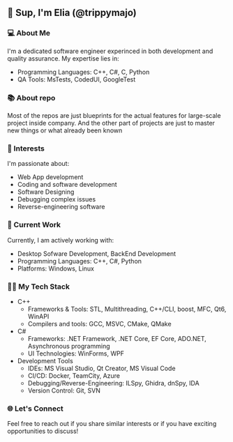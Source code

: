 ## 👋 Sup, I'm Elia (@trippymajo)
### 💻 About Me
I'm a dedicated software engineer experinced in both development and quality assurance. My expertise lies in:
* Programming Languages: C++, C#, C, Python
* QA Tools: MsTests, CodedUI, GoogleTest

### 📚 About repo
Most of the repos are just blueprints for the actual features for large-scale project inside company.
And the other part of projects are just to master new things or what already been known

### 👀 Interests
I'm passionate about:
* Web App development
* Coding and software development
* Software Designing
* Debugging complex issues
* Reverse-engineering software

### 💼 Current Work
Currently, I am actively working with:
* Desktop Sofware Development, BackEnd Development
* Programming Languages: C++, C#, Python
* Platforms: Windows, Linux

### 👩‍💻 My Tech Stack
* C++
   * Frameworks & Tools: STL, Multithreading, C++/CLI, boost, MFC, Qt6, WinAPI
   * Compilers and tools: GCC, MSVC, CMake, QMake
* C#
    * Frameworks: .NET Framework, .NET Core, EF Core, ADO.NET, Asynchronous programming
    * UI Technologies: WinForms, WPF
* Development Tools
    * IDEs: MS Visual Studio, Qt Creator, MS Visual Code
    * CI/CD: Docker, TeamCity, Azure
    * Debugging/Reverse-Engineering: ILSpy, Ghidra, dnSpy, IDA
    * Version Control: Git, SVN

### 🌐 Let's Connect
Feel free to reach out if you share similar interests or if you have exciting opportunities to discuss!
